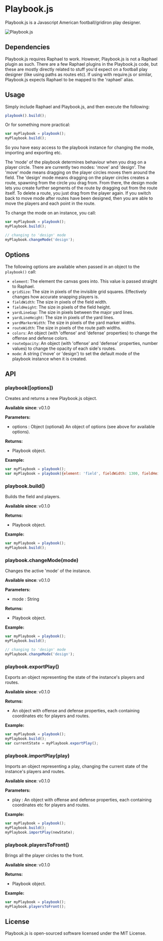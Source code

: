 # Playbook.js

Playbook.js is a Javascript American football/gridiron play designer.

![Playbook.js](http://175.107.149.196/playbook-field.png)

## Dependencies

Playbook.js requires Raphael to work. However, Playbook.js is not a Raphael plugin as such. 
There are a few Raphael plugins in the Playbook.js code, but these are mostly directly 
related to stuff you'd expect on a football play designer (like using paths as routes etc). 
If using with require.js or similar, Playbook.js expects Raphael to be mapped to the 'raphael' 
alias.

## Usage

Simply include Raphael and Playbook.js, and then execute the following:

```javascript
playbook().build();
```

Or for something more practical:

```javascript
var myPlaybook = playbook();
myPlaybook.build();
```

So you have easy access to the playbook instance for changing the mode, importing and exporting etc.

The 'mode' of the playbook determines behaviour when you drag on a player circle. There are currently 
two modes: 'move' and 'design'. The 'move' mode means dragging on the player circles moves them around 
the field. The 'design' mode means dragging on the player circles creates a route, spawning from the 
circle you drag from. From there, the design mode lets you create further segments of the route by 
dragging out from the route itself. To delete a route, you just drag from the player again. If you 
switch back to move mode after routes have been designed, then you are able to move the players and 
each point in the route.

To change the mode on an instance, you call:

```javascript
var myPlaybook = playbook();
myPlaybook.build();

// changing to 'design' mode
myPlaybook.changeMode('design');
```

## Options

The following options are available when passed in an object to the `playbook()` call:

 - `element`: The element the canvas goes into. This value is passed straight to Raphael.
 - `gridSize`: The size in pixels of the invisible grid squares. Effectively changes how accurate snapping players is.
 - `fieldWidth`: The size in pixels of the field width.
 - `fieldHeight`: The size in pixels of the field height.
 - `yardLineGap`: The size in pixels between the major yard lines.
 - `yardLineHeight`: The size in pixels of the yard lines.
 - `yardMarkerWidth`: The size in pixels of the yard marker widths.
 - `routeWidth`: The size in pixels of the route path widths.
 - `colors`: An object (with 'offense' and 'defense' properties) to change the offense and defense colors.
 - `routeOpacity`: An object (with 'offense' and 'defense' properties, number values) to change the opacity of each side's routes.
 - `mode`: A string ('move' or 'design') to set the default mode of the playbook instance when it is created.

## API

### playbook([options])

Creates and returns a new Playbook.js object.

**Available since**: v0.1.0

**Parameters:**
 - options : Object (optional)
   An object of options (see above for available options).

**Returns:**
 - Playbook object.

**Example:**
```javascript
var myPlaybook = playbook();
var myPlaybook = playbook({element: 'field', fieldWidth: 1300, fieldHeight: 600});
````

### playbook.build()

Builds the field and players.

**Available since**: v0.1.0

**Returns:**
 - Playbook object.

**Example:**
```javascript
var myPlaybook = playbook();
myPlaybook.build();
```

### playbook.changeMode(mode)

Changes the active 'mode' of the instance.

**Available since**: v0.1.0

**Parameters:**
 - mode : String

**Returns:**
 - Playbook object.

**Example:**
```javascript
var myPlaybook = playbook();
myPlaybook.build();

// changing to 'design' mode
myPlaybook.changeMode('design');
```

### playbook.exportPlay()

Exports an object representing the state of the instance's players and routes.

**Available since**: v0.1.0

**Returns:**
 - An object with offense and defense properties, each containing coordinates etc for players and routes.

**Example:**
```javascript
var myPlaybook = playbook();
myPlaybook.build();
var currentState = myPlaybook.exportPlay();
```

### playbook.importPlay(play)

Imports an object representing a play, changing the current state of the instance's players and routes.

**Available since**: v0.1.0

**Parameters:**
 - play : An object with offense and defense properties, each containing coordinates etc for players and routes.

**Example:**
```javascript
var myPlaybook = playbook();
myPlaybook.build();
myPlaybook.importPlay(newState);
```

### playbook.playersToFront()

Brings all the player circles to the front.

**Available since**: v0.1.0

**Returns:**
 - Playbook object.

**Example:**
```javascript
var myPlaybook = playbook();
myPlaybook.playersToFront();
```

## License

Playbook.js is open-sourced software licensed under the MIT License.
